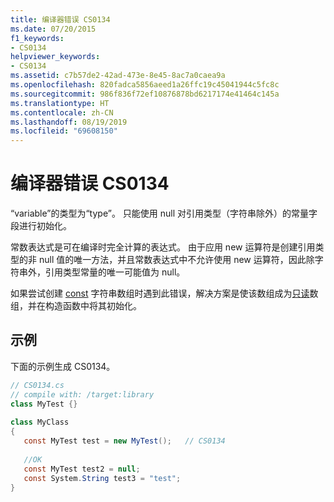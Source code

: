 ```yaml
---
title: 编译器错误 CS0134
ms.date: 07/20/2015
f1_keywords:
- CS0134
helpviewer_keywords:
- CS0134
ms.assetid: c7b57de2-42ad-473e-8e45-8ac7a0caea9a
ms.openlocfilehash: 820fadca5856aeed1a26ffc19c45041944c5fc8c
ms.sourcegitcommit: 986f836f72ef10876878bd6217174e41464c145a
ms.translationtype: HT
ms.contentlocale: zh-CN
ms.lasthandoff: 08/19/2019
ms.locfileid: "69608150"
---
```

# <a name="compiler-error-cs0134"></a>编译器错误 CS0134
“variable”的类型为“type”。 只能使用 null 对引用类型（字符串除外）的常量字段进行初始化。  
  
 常数表达式是可在编译时完全计算的表达式。 由于应用 new 运算符是创建引用类型的非 null 值的唯一方法，并且常数表达式中不允许使用 new 运算符，因此除字符串外，引用类型常量的唯一可能值为 null。  
  
 如果尝试创建 [const](../keywords/const.md) 字符串数组时遇到此错误，解决方案是使该数组成为[只读](../keywords/readonly.md)数组，并在构造函数中将其初始化。  
  
## <a name="example"></a>示例  
 下面的示例生成 CS0134。  
  
```csharp  
// CS0134.cs  
// compile with: /target:library  
class MyTest {}   
  
class MyClass  
{  
   const MyTest test = new MyTest();   // CS0134  
  
   //OK  
   const MyTest test2 = null;  
   const System.String test3 = "test";  
}  
```
